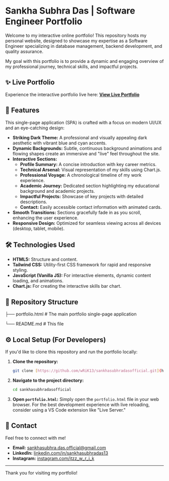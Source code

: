 # Sankha Subhra Das | Software Engineer Portfolio

Welcome to my interactive online portfolio! This repository hosts my personal website, designed to showcase my expertise as a Software Engineer specializing in database management, backend development, and quality assurance.

My goal with this portfolio is to provide a dynamic and engaging overview of my professional journey, technical skills, and impactful projects.

## ✨ Live Portfolio

Experience the interactive portfolio live here:
**[View Live Portfolio](https://wrik13.github.io/sankhasubhradas.github/)**


## 🚀 Features

This single-page application (SPA) is crafted with a focus on modern UI/UX and an eye-catching design:

* **Striking Dark Theme:** A professional and visually appealing dark aesthetic with vibrant blue and cyan accents.
* **Dynamic Backgrounds:** Subtle, continuous background animations and flowing shapes create an immersive and "live" feel throughout the site.
* **Interactive Sections:**
    * **Profile Summary:** A concise introduction with key career metrics.
    * **Technical Arsenal:** Visual representation of my skills using Chart.js.
    * **Professional Voyage:** A chronological timeline of my work experience.
    * **Academic Journey:** Dedicated section highlighting my educational background and academic projects.
    * **Impactful Projects:** Showcase of key projects with detailed descriptions.
    * **Contact:** Easily accessible contact information with animated cards.
* **Smooth Transitions:** Sections gracefully fade in as you scroll, enhancing the user experience.
* **Responsive Design:** Optimized for seamless viewing across all devices (desktop, tablet, mobile).


## 🛠️ Technologies Used

* **HTML5:** Structure and content.
* **Tailwind CSS:** Utility-first CSS framework for rapid and responsive styling.
* **JavaScript (Vanilla JS):** For interactive elements, dynamic content loading, and animations.
* **Chart.js:** For creating the interactive skills bar chart.


## 📂 Repository Structure

├── portfolio.html        # The main portfolio single-page application

└── README.md         # This file


## ⚙️ Local Setup (For Developers)

If you'd like to clone this repository and run the portfolio locally:

1.  **Clone the repository:**
    ```bash
    git clone [https://github.com/wRiK13/sankhasubhradasofficial.git](https://github.com/wRiK13/sankhasubhradasofficialgit)
    ```
2.  **Navigate to the project directory:**
    ```bash
    cd sankhasubhradasofficial
    ```
3.  **Open `portfolio.html`:**
    Simply open the `portfolio.html` file in your web browser. For the best development experience with live reloading, consider using a VS Code extension like "Live Server."


## 📧 Contact

Feel free to connect with me!

* **Email:** sankhasubhra.das.official@gmail.com
* **LinkedIn:** [linkedin.com/in/sankhasubhradas13](https://www.linkedin.com/in/sankhasubhradas13)
* **Instagram:** [instagram.com/itzz_w_r_i_k](https://www.instagram.com/itzz_w_r_i_k)

---

Thank you for visiting my portfolio!
